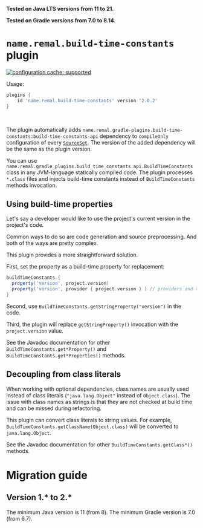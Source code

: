 **Tested on Java LTS versions from <!--property:java-runtime.min-version-->11<!--/property--> to <!--property:java-runtime.max-version-->21<!--/property-->.**

**Tested on Gradle versions from <!--property:gradle-api.min-version-->7.0<!--/property--> to <!--property:gradle-api.max-version-->8.14<!--/property-->.**

# `name.remal.build-time-constants` plugin

[![configuration cache: supported](https://img.shields.io/static/v1?label=configuration%20cache&message=supported&color=success)](https://docs.gradle.org/current/userguide/configuration_cache.html)

Usage:

<!--plugin-usage:name.remal.build-time-constants-->
```groovy
plugins {
    id 'name.remal.build-time-constants' version '2.0.2'
}
```
<!--/plugin-usage-->

&nbsp;

The plugin automatically adds
<code><!--property:apiNotationWithoutVersion-->name.remal.gradle-plugins.build-time-constants:build-time-constants-api<!--/property--></code>
dependency to `compileOnly` configuration of every [`SourceSet`](https://docs.gradle.org/current/javadoc/org/gradle/api/tasks/SourceSet.html).
The version of the added dependency will be the same as the plugin version.

You can use `name.remal.gradle_plugins.build_time_constants.api.BuildTimeConstants` class in any JVM-language statically compiled code.
The plugin processes `*.class` files and injects build-time constants instead of `BuildTimeConstants` methods invocation.

## Using build-time properties

Let's say a developer would like to use the project's current version in the project's code.

Common ways to do so are code generation and source preprocessing. And both of the ways are pretty complex.

This plugin provides a more straightforward solution.

First, set the property as a build-time property for replacement:

```groovy
buildTimeConstants {
  property('version', project.version)
  property('version', provider { project.version } ) // providers and Gradle properties are supported too
}
```

Second, use `BuildTimeConstants.getStringProperty("version")` in the code.

Third, the plugin will replace `getStringProperty()` invocation with the `project.version` value.

See the Javadoc documentation for other `BuildTimeConstants.get*Property()` and `BuildTimeConstants.get*Properties()` methods.

## Decoupling from class literals

When working with optional dependencies, class names are usually used instead of class literals (`"java.lang.Object"` instead of `Object.class`).
The issue with class names as strings is that they are not checked at build time and can be missed during refactoring.

This plugin can convert class literals to string values.
For example, `BuildTimeConstants.getClassName(Object.class)` will be converted to `java.lang.Object`.

See the Javadoc documentation for other `BuildTimeConstants.getClass*()` methods.

# Migration guide

## Version 1.* to 2.*

The minimum Java version is 11 (from 8).
The minimum Gradle version is 7.0 (from 6.7).
